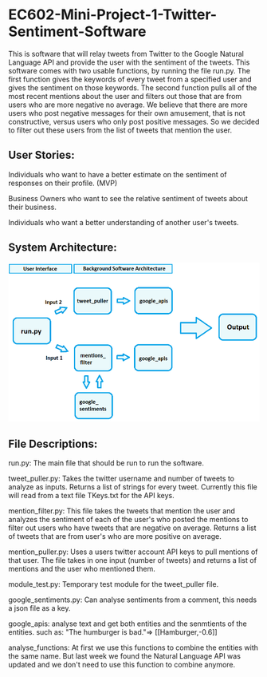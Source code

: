 # EC602-Mini-Project-1-Twitter-Sentiment-Software
This is software that will relay tweets from Twitter to the Google Natural Language API and provide the user with the sentiment of the tweets. This software comes with two usable functions, by running the file run.py. The first function gives the keywords of every tweet from a specified user and gives the sentiment on those keywords. The second function pulls all of the most recent mentions about the user and filters out those that are from users who are more negative no average. We believe that there are more users who post negative messages for their own amusement, that is not constructive, versus users who only post positive messages. So we decided to filter out these users from the list of tweets that mention the user. 

## User Stories:
Individuals who want to have a better estimate on the sentiment of responses on their profile. (MVP)

Business Owners who want to see the relative sentiment of tweets about their business.

Individuals who want a better understanding of another user's tweets. 

## System Architecture:
![system architecture](https://github.com/sz64/EC601-Mini-Project-1-Twitter-Sentiment-Software/blob/master/architecture.png)

## File Descriptions:

run.py: The main file that should be run to run the software. 

tweet_puller.py: Takes the twitter username and number of tweets to analyze as inputs. Returns a list of strings for every tweet. Currently this file will read from a text file TKeys.txt for the API keys. 

mention_filter.py: This file takes the tweets that mention the user and analyzes the sentiment of each of the user's who posted the mentions to filter out users who have tweets that are negative on average. Returns a list of tweets that are from user's who are more positive on average. 

mention_puller.py: Uses a users twitter account API keys to pull mentions of that user. The file takes in one input (number of tweets) and returns a list of mentions and the user who mentioned them. 

module_test.py: Temporary test module for the tweet_puller file. 

google_sentiments.py: Can analyse sentiments from a comment, this needs a json file as a key.

google_apis: analyse text and get both entities and the senmtients of the entities.
        such as: "The humburger is bad."=> [[Hamburger,-0.6]]
        
analyse_functions: At first we use this functions to combine the entities with the same name. But last week we found the Natural Language API was updated and we don't need to use this function to combine anymore.


